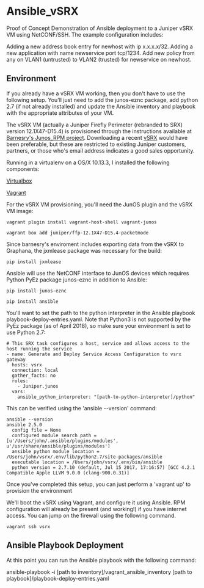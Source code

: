 # Ansible_vSRX
Proof of Concept Demonstration of Ansible deployment to a Juniper vSRX VM using NetCONF/SSH.  The example configuration includes:

Adding a new address book entry for newhost with ip x.x.x.x/32.
Adding a new application with name newservice port tcp/1234.
Add new policy from  any on VLAN1 (untrusted) to VLAN2 (trusted) for newservice on newhost.

## Environment
If you already have a vSRX VM working, then you don't have to use the following setup.  You'll just need to add the junos-eznc package, add python 2.7 (if not already installed) and update the Ansible inventory and playbook with the appropriate attributes of your VM.

The vSRX VM (actually a Juniper Firefly Perimeter (rebranded to SRX) version 12.1X47-D15.4) is provisioned through the instructions available at [Barnesry's Junos_RPM project](https://synackattack.wordpress.com/author/barnesry/).  Downloading a recent [vSRX](https://www.juniper.net/us/en/dm/free-vsrx-trial/) would have been preferable, but these are restricted to existing Juniper customers, partners, or those who's email address indicates a good sales opportunity.

Running in a virtualenv on a OS/X 10.13.3, I installed the following components:

[Virtualbox](https://www.virtualbox.org/wiki/Downloads)

[Vagrant](https://www.vagrantup.com/downloads.html) 

For the vSRX VM provisioning, you'll need the JunOS plugin and the vSRX VM image:

```
vagrant plugin install vagrant-host-shell vagrant-junos

vagrant box add juniper/ffp-12.1X47-D15.4-packetmode
```

Since barnesry's enviroment includes exporting data from the vSRX to Graphana, the jxmlease package was necessary for the build:

```
pip install jxmlease

```

Ansible will use the NetCONF interface to JunOS devices which requires Python PyEz package junos-eznc in addition to Ansible:

```
pip install junos-eznc

pip install ansible

```

You'll want to set the path to the python interpreter in the Ansible playbook playbook-deploy-entries.yaml.  Note that Python3 is not supported by the PyEz package (as of April 2018), so make sure your environment is set to use Python 2.7:

```
# This SRX task configures a host, service and allows access to the host running the service
- name: Generate and Deploy Service Access Configuration to vsrx gateway
  hosts: vsrx
  connection: local
  gather_facts: no
  roles:
    - Juniper.junos
  vars:
    ansible_python_interpreter: "[path-to-python-interpreter]/python"

```

This can be verified using the 'ansible --version' command:

```
ansible --version
ansible 2.5.0
  config file = None
  configured module search path = [u'/Users/john/.ansible/plugins/modules', u'/usr/share/ansible/plugins/modules']
  ansible python module location = /Users/john/vsrx/.env/lib/python2.7/site-packages/ansible
  executable location = /Users/john/vsrx/.env/bin/ansible
  python version = 2.7.10 (default, Jul 15 2017, 17:16:57) [GCC 4.2.1 Compatible Apple LLVM 9.0.0 (clang-900.0.31)]
```

Once you've completed this setup, you can just perform a 'vagrant up' to provision the environment

We'll boot the vSRX using Vagrant, and configure it using Ansible. RPM configuration will already be present (and working!) if you have internet access. You can jump on the firewall using the following command.

```
vagrant ssh vsrx
```

## Ansible Playbook Deployment

At this point you can run the Ansible playbook with the following command:

ansible-playbook -i [path to inventory]/vagrant_ansible_inventory [path to playbook]/playbook-deploy-entries.yaml
